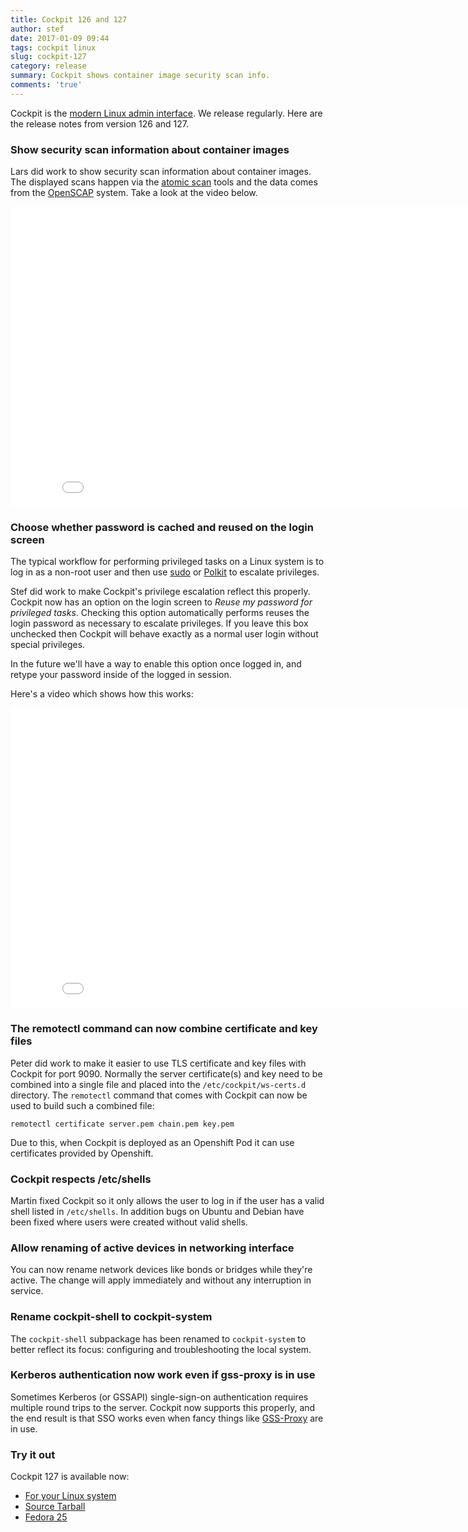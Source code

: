 ```yaml
---
title: Cockpit 126 and 127
author: stef
date: 2017-01-09 09:44
tags: cockpit linux
slug: cockpit-127
category: release
summary: Cockpit shows container image security scan info.
comments: 'true'
---
```


Cockpit is the [modern Linux admin interface](https://cockpit-project.org/). We release
regularly. Here are the release notes from version 126 and 127.

### Show security scan information about container images

Lars did work to show security scan information about container images. The
displayed scans happen via the
[atomic scan](https://developers.redhat.com/blog/2016/05/02/introducing-atomic-scan-container-vulnerability-detection/)
tools and the data comes from the [OpenSCAP](https://www.open-scap.org/) system.
Take a look at the video below.

<iframe width="853" height="480" src="//youtube.com/embed/zANUkEmfaAk"
frameborder="0" allowfullscreen></iframe>

### Choose whether password is cached and reused on the login screen

The typical workflow for performing privileged tasks on a Linux system is to
log in as a non-root user and then use [sudo](https://www.sudo.ws/) or
[Polkit](https://en.wikipedia.org/wiki/Polkit) to escalate privileges.

Stef did work to make Cockpit's privilege escalation reflect this properly.
Cockpit now has an option on the login screen to
*Reuse my password for privileged tasks*. Checking this option automatically
performs reuses the login password as necessary to escalate privileges. If
you leave this box unchecked then Cockpit will behave exactly as a normal
user login without special privileges.

In the future we'll have a way to enable this option once logged in, and
retype your password inside of the logged in session.

Here's a video which shows how this works:

<iframe width="853" height="480" src="//youtube.com/embed/TW6UsPbNkV4"
frameborder="0" allowfullscreen></iframe>

### The remotectl command can now combine certificate and key files

Peter did work to make it easier to use TLS certificate and key files with
Cockpit for port 9090. Normally the server certificate(s) and key need to be
combined into a single file and placed into the ```/etc/cockpit/ws-certs.d```
directory. The ```remotectl``` command that comes with Cockpit can now be
used to build such a combined file:

```unknown
remotectl certificate server.pem chain.pem key.pem
```

Due to this, when Cockpit is deployed as an Openshift Pod it can use certificates
provided by Openshift.

### Cockpit respects /etc/shells

Martin fixed Cockpit so it only allows the user to log in if the user has a
valid shell listed in ```/etc/shells```. In addition bugs on Ubuntu and Debian
have been fixed where users were created without valid shells.

### Allow renaming of active devices in networking interface

You can now rename network devices like bonds or bridges while they're active.
The change will apply immediately and without any interruption in service.

### Rename cockpit-shell to cockpit-system

The ```cockpit-shell``` subpackage has been renamed to ```cockpit-system``` to
better reflect its focus: configuring and troubleshooting the local system.

### Kerberos authentication now work even if gss-proxy is in use

Sometimes Kerberos (or GSSAPI) single-sign-on authentication requires multiple
round trips to the server. Cockpit now supports this properly, and the end result
is that SSO works even when fancy things like
[GSS-Proxy](https://fedorahosted.org/gss-proxy/) are in use.

### Try it out

Cockpit 127 is available now:

 * [For your Linux system](https://cockpit-project.org/running.html)
 * [Source Tarball](https://github.com/cockpit-project/cockpit/releases/tag/127)
 * [Fedora 25](https://bodhi.fedoraproject.org/updates/cockpit-127-1.fc25)

